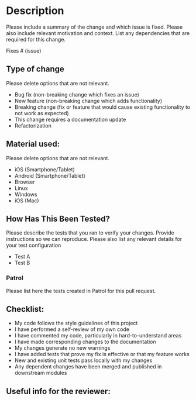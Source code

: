 # Description

Please include a summary of the change and which issue is fixed. Please also include relevant motivation and context. List any dependencies that are required for this change.

Fixes # (issue)

## Type of change

Please delete options that are not relevant.

- Bug fix (non-breaking change which fixes an issue)
- New feature (non-breaking change which adds functionality)
- Breaking change (fix or feature that would cause existing functionality to not work as expected)
- This change requires a documentation update
- Refactorization

## Material used:

Please delete options that are not relevant.
- iOS (Smartphone/Tablet)
- Android (Smartphone/Tablet)
- Browser
- Linux
- Windows
- iOS (Mac)

## How Has This Been Tested?

Please describe the tests that you ran to verify your changes. Provide instructions so we can reproduce. Please also list any relevant details for your test configuration

- Test A
- Test B

### Patrol

Please list here the tests created in Patrol for this pull request.

## Checklist:

- My code follows the style guidelines of this project
- I have performed a self-review of my own code
- I have commented my code, particularly in hard-to-understand areas
- I have made corresponding changes to the documentation
- My changes generate no new warnings
- I have added tests that prove my fix is effective or that my feature works
- New and existing unit tests pass locally with my changes
- Any dependent changes have been merged and published in downstream modules

## Useful info for the reviewer:

